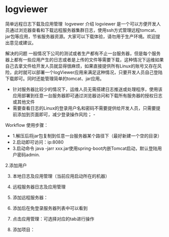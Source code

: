 # logviewer
简单远程日志下载及应用管理
​
logvewer 介绍
logviewer 是一个可以方便开发人员通过浏览器查看和下载远程服务器集群日志，使用ssh方式管理远程tomcat、jar包等应用，节省服务器资源。大家可以下载体验，请勿用于生产环境。欢迎提出意见或建议。

解决的问题
一般情况下公司的测试或者生产都有不止一台服务器，但是每个服务器上都有一些应用产生的日志或者是上传的文件等需要下载，这种情况下运维如果自己去拿文件给开发人员就显得很麻烦，如果直接提供所有Linux的账号又存在风险，此时就可以部署一个logViewer应用来满足这种情况，只要开发人员自己登陆下载即可。同时还能管理简单的tomcat、jar应用。


- 针对服务器比较少的情况下，运维人员无需搭建日志推送或处理程序，使用该应用部署到任意一台服务器即可通过浏览器访问和下载所有服务器的授权日志或其他文件
- 需要查看日志的Linux的登录用户名和密码不需要提供给开发人员，只需要提前添加到页面即可，减少登录操作风险；
- 

Workflow 使用步骤：
- 1.解压后将jar包复制到任意一台服务器某个路径下（最好新建一个空的目录）
- 2.启动即可访问：ip:8080
- 3.启动命令 java -jarr xxx.jar使用spring-boot内嵌Tomcat启动，默认登陆用户密码admin.

2.添加用户


3. 本地日志及应用管理（当前应用启动所在的机器）


4. 远程服务器日志及应用管理

5. 添加远程服务器：


6. 添加后在免登录服务器列表中可以看到


7. 点击应用管理：可选择对应的tab进行操作


8. 添加项目：


​
